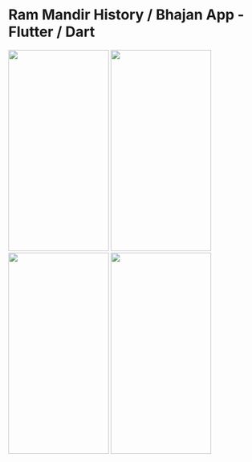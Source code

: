 
# Ram Mandir History / Bhajan App - Flutter / Dart

<div>
  <img src="https://github.com/aadarsh-mca/Public-Projects/tree/master/ram-mandir-history_Flutter/demo/demoC.mp4" width="200" height="400"/>
  <img src="https://github.com/aadarsh-mca/Public-Projects/tree/master/ram-mandir-history_Flutter/demo/sDemoC.gif" width="200" height="400"/>
  <img src="https://github.com/aadarsh-mca/Public-Projects/tree/master/ram-mandir-history_Flutter/demo/audio-player-screen.png" width="200" height="400"/>
  <img src="https://github.com/aadarsh-mca/Public-Projects/tree/master/ram-mandir-history_Flutter/demo/timeline_screen.png" width="200" height="400"/>
</div>
